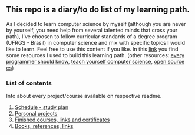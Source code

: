 ## This repo is a diary/to do list of my learning path.

As I decided to learn computer science by myself (although you are never by yourself, you need help from several talented minds that cross your path), I've choosen to follow curricular standards of a degree program (UFRGS - Brasil) in computer science and mix with specific topics I would like to learn. Feel free to use this content if you like.
In this [link](https://github.com/ossu/computer-science) you find some resources I used to build this learning path. (other resources: [every programmer should know](https://github.com/mtdvio/every-programmer-should-know), [teach yourself computer science](https://teachyourselfcs.com/), [open source cs](https://github.com/ForrestKnight/open-source-cs))


### List of contents
Info about every project/course available on respective readme.

1. [Schedule - study plan](https://github.com/biancaguzenski/learning-path/blob/master/path.md)
2. [Personal projects](https://github.com/biancaguzenski/learning-path/tree/master/Projects)
3. [Finished courses, links and certificates](https://github.com/biancaguzenski/learning-path/blob/master/courses.md)
4. [Books, references, links](https://github.com/biancaguzenski/learning-path/blob/master/ref.md)

